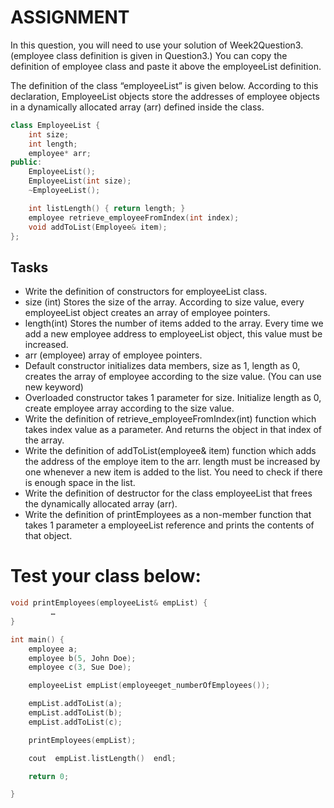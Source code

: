 # ASSIGNMENT

In this question, you will need to use your solution of Week2Question3. (employee class definition is given in Question3.) You can copy the definition of employee class and paste it above the employeeList definition. 

The definition of the class “employeeList” is given below. According to this declaration, EmployeeList objects store the addresses of employee objects in a dynamically allocated array (arr) defined inside the class.

```cpp
class EmployeeList {
    int size;           
    int length;         
    employee* arr;      
public:
    EmployeeList();                     
    EmployeeList(int size);            
    ~EmployeeList();                  

    int listLength() { return length; }
    employee retrieve_employeeFromIndex(int index);
    void addToList(Employee& item);
};
```
## Tasks

- Write the definition of constructors for employeeList class.
- size (int) Stores the size of the array. According to size value, every employeeList object creates an array of employee pointers.
- length(int)  Stores the number of items added to the array. Every time we add a new employee address to employeeList object, this value must be increased.
- arr (employee)  array of employee pointers.
- Default constructor initializes data members, size as 1, length as 0, creates the array of employee according to the size value. (You can use new keyword)
- Overloaded constructor takes 1 parameter for size. Initialize length as 0, create employee array according to the size value.
- Write the definition of retrieve_employeeFromIndex(int) function which takes index value as a parameter. And returns the object in that index of the array.
- Write the definition of addToList(employee& item) function which adds the address of the employe item to the arr.  length must be increased by one whenever a new item is added to the list. You need to check if there is enough space in the list.
- Write the definition of destructor for the class employeeList that frees the dynamically allocated array (arr).
- Write the definition of printEmployees as a non-member function that takes 1 parameter  a employeeList reference and prints the contents of that object. 
 
# Test your class below:

```cpp
void printEmployees(employeeList& empList) {
         …
}

int main() {   
    employee a;
    employee b(5, John Doe);
    employee c(3, Sue Doe);

    employeeList empList(employeeget_numberOfEmployees());

    empList.addToList(a);
    empList.addToList(b);
    empList.addToList(c);

    printEmployees(empList);

    cout  empList.listLength()  endl;

    return 0;

}
```